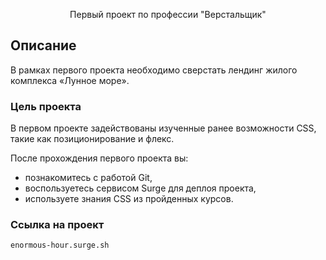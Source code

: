 <p align="center"> Первый проект по профессии "Верстальщик" 
    <br> 
</p>


## Описание

В рамках первого проекта необходимо сверстать лендинг жилого комплекса «Лунное море».

### Цель проекта

В первом проекте задействованы изученные ранее возможности CSS, такие как позиционирование и флекс.

После прохождения первого проекта вы:

- познакомитесь с работой Git,
- воспользуетесь сервисом Surge для деплоя проекта,
- используете знания CSS из пройденных курсов.

### Ссылка на проект

```
enormous-hour.surge.sh
```


